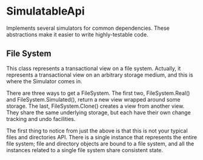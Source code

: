 SimulatableApi
==============

Implements several simulators for common dependencies. These abstractions make it easier to write highly-testable code.

File System
-----------

This class represents a transactional view on a file system. Actually, it represents a transactional view on an arbitrary storage medium, and this is where the Simulator comes in.

There are three ways to get a FileSystem. The first two, FileSystem.Real() and FileSystem.Simulated(), return a new view wrapped around some storage. The last, FileSystem.Clone() creates a view from another view. They share the same underlying storage, but each have their own change tracking and undo facilities.

The first thing to notice from just the above is that this is not your typical files and directories API. There is a single instance that represents the entire file system; file and directory objects are bound to a file system, and all the instances related to a single file system share consistent state.</description>
